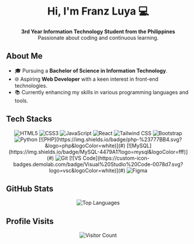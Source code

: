 <h1 align="center">Hi, I'm Franz Luya 💻</h1>

<p align="center">
  <strong>3rd Year Information Technology Student from the Philippines</strong><br>
  Passionate about coding and continuous learning.
</p>

## About Me

- 🎓 Pursuing a **Bachelor of Science in Information Technology**.
- 🌐 Aspiring **Web Developer** with a keen interest in front-end technologies.
- 📚 Currently enhancing my skills in various programming languages and tools.

## Tech Stacks

<p align="center">
  <img src="https://img.shields.io/badge/HTML5-%23E34F26.svg?style=for-the-badge&logo=html5&logoColor=white" alt="HTML5">
  <img src="https://img.shields.io/badge/CSS3-%2314354C.svg?style=for-the-badge&logo=css3&logoColor=white" alt="CSS3">
  <img src="https://img.shields.io/badge/JavaScript-%23323330.svg?style=for-the-badge&logo=javascript&logoColor=%23F7DF1E" alt="JavaScript">
  <img src="https://img.shields.io/badge/React-%2320232a.svg?style=for-the-badge&logo=react&logoColor=%2361DAFB" alt="React">
  <img src="https://img.shields.io/badge/Tailwind_CSS-%2338B2AC.svg?style=for-the-badge&logo=tailwind-css&logoColor=white" alt="Tailwind CSS">
  <img src="https://img.shields.io/badge/Bootstrap-%23563D7C.svg?style=for-the-badge&logo=bootstrap&logoColor=white" alt="Bootstrap">
  <img src="https://img.shields.io/badge/Python-14354C?style=for-the-badge&logo=python&logoColor=white" alt="Python">
  [![PHP](https://img.shields.io/badge/php-%23777BB4.svg?&logo=php&logoColor=white)](#)
  [![MySQL](https://img.shields.io/badge/MySQL-4479A1?logo=mysql&logoColor=fff)](#)
  <img src="https://img.shields.io/badge/Git-%23F05032.svg?style=for-the-badge&logo=git&logoColor=white" alt="Git">
  [![VS Code](https://custom-icon-badges.demolab.com/badge/Visual%20Studio%20Code-0078d7.svg?logo=vsc&logoColor=white)](#)
  
  <img src="https://img.shields.io/badge/Figma-%23F24E1E.svg?style=for-the-badge&logo=figma&logoColor=white" alt="Figma">
</p>

## GitHub Stats

<p align="center">
  <img src="https://github-readme-stats.vercel.app/api/top-langs/?username=franzluya&theme=tokyonight&show_icons=true&hide_border=true&layout=compact" alt="Top Languages">
</p>

## Profile Visits

<p align="center">
  <img src="https://profile-counter.glitch.me/{franzluya}/count.svg" alt="Visitor Count">
</p>
